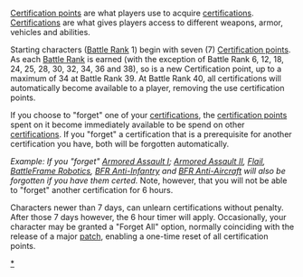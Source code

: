 [Certification points](Certification_points.md) are what players
use to acquire [certifications](Certifications.md).
[Certifications](Certifications.md) are what gives players
access to different weapons, armor, vehicles and abilities.

Starting characters ([Battle Rank](Battle_Rank.md) 1) begin with
seven (7) [Certification points](Certification_points.md). As
each [Battle Rank](Battle_Rank.md) is earned (with the exception
of Battle Rank 6, 12, 18, 24, 25, 28, 30, 32, 34, 36 and 38), so is a
new Certification point, up to a maximum of 34 at Battle Rank 39. At
Battle Rank 40, all certifications will automatically become available
to a player, removing the use certification points.

If you choose to "forget" one of your
[certifications](Certifications.md), the [certification
points](certification_points.md) spent on it become immediately
available to be spend on other
[certifications](Certifications.md). If you "forget" a
certification that is a prerequisite for another certification you have,
both will be forgotten automatically.

_Example: If you "forget" [Armored Assault
I](Armored_Assault_I.md); [Armored Assault
II](Armored_Assault_II.md), [Flail](Flail.md),
[BattleFrame Robotics](BattleFrame_Robotics.md), [BFR
Anti-Infantry](BFR_Anti-Infantry.md) and [BFR
Anti-Aircraft](BFR_Anti-Aircraft.md) will also be forgotten if
you have them certed._ Note, however, that you will not be able to
"forget" another certification for 6 hours.

Characters newer than 7 days, can unlearn certifications without
penalty. After those 7 days however, the 6 hour timer will apply.
Occasionally, your character may be granted a "Forget All" option,
normally coinciding with the release of a major
[patch](Patch.md), enabling a one-time reset of all
certification points.

[\*](category:Certification.md)
